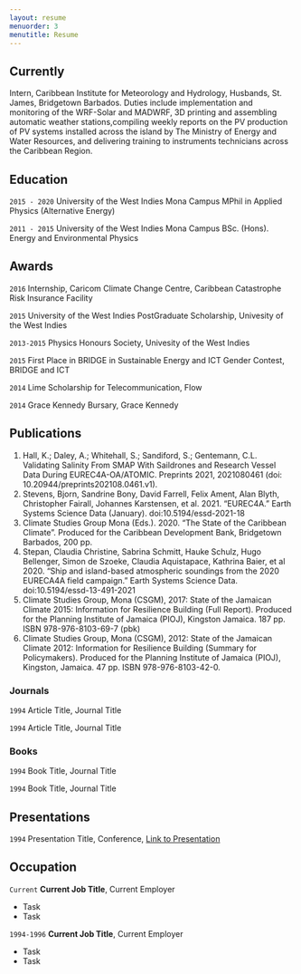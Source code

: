 ```yaml
---
layout: resume
menuorder: 3
menutitle: Resume
---
```

## Currently

Intern, Caribbean Institute for Meteorology and Hydrology, Husbands, St. James,
Bridgetown Barbados. Duties include implementation and monitoring of the WRF-Solar and
MADWRF, 3D printing and assembling automatic weather stations,compiling weekly reports 
on the PV production of PV systems installed across the island by The Ministry of Energy 
and Water Resources, and delivering training to instruments technicians across the 
Caribbean Region.


## Education

`2015 - 2020`
University of the West Indies Mona Campus
MPhil in Applied Physics (Alternative Energy)


`2011 - 2015`
University of the West Indies Mona Campus
BSc. (Hons). Energy and Environmental Physics 

## Awards

`2016`
Internship, Caricom Climate Change Centre, Caribbean Catastrophe Risk Insurance Facility

`2015`
University of the West Indies PostGraduate Scholarship, Univesity of the West Indies

`2013-2015`
Physics Honours Society, Univesity of the West Indies

`2015`
First Place in BRIDGE in Sustainable Energy and ICT Gender Contest, BRIDGE and ICT

`2014`
Lime Scholarship for Telecommunication, Flow

`2014`
Grace Kennedy Bursary, Grace Kennedy

## Publications
1. Hall, K.; Daley, A.; Whitehall, S.; Sandiford, S.; Gentemann, C.L. Validating Salinity From SMAP With Saildrones and Research Vessel Data During EUREC4A-OA/ATOMIC. Preprints 2021, 2021080461 (doi: 10.20944/preprints202108.0461.v1).
2. Stevens, Bjorn, Sandrine Bony, David Farrell, Felix Ament, Alan Blyth, Christopher Fairall, Johannes Karstensen, et al. 2021. “EUREC4A.” Earth Systems Science Data (January). doi:10.5194/essd-2021-18
3. Climate Studies Group Mona (Eds.). 2020. “The State of the Caribbean  Climate”. Produced for the Caribbean Development Bank, Bridgetown Barbados, 200 pp.
4. Stepan, Claudia Christine,  Sabrina Schmitt, Hauke Schulz, Hugo Bellenger, Simon de Szoeke, Claudia Aquistapace, Kathrina Baier, et al 2020. “Ship and island-based atmospheric soundings from the 2020 EURECA4A field campaign.” Earth Systems Science Data. doi:10.5194/essd-13-491-2021
5. Climate Studies Group, Mona (CSGM), 2017: State of the Jamaican Climate 2015: Information for Resilience Building (Full Report). Produced for the Planning Institute of Jamaica (PIOJ), Kingston Jamaica. 187 pp. ISBN 978-976-8103-69-7 (pbk)
6. Climate Studies Group, Mona (CSGM), 2012: State of the Jamaican Climate 2012: Information for Resilience Building (Summary for Policymakers). Produced for the Planning Institute of Jamaica (PIOJ), Kingston, Jamaica. 47 pp. ISBN 978-976-8103-42-0.
<!-- A list is also available [online](https://scholar.google.co.uk/citations?user=LTOTl0YAAAAJ) -->

### Journals

`1994`
Article Title, Journal Title

`1994`
Article Title, Journal Title

### Books

`1994`
Book Title, Journal Title

`1994`
Book Title, Journal Title


## Presentations

`1994`
Presentation Title, Conference, <a href="https://MyWebsite.tld/presentation1">Link to Presentation</a>


## Occupation

`Current`
__Current Job Title__, Current Employer 

- Task
- Task

`1994-1996`
__Current Job Title__, Current Employer 

- Task
- Task



<!-- ### Footer

Last updated: May 2013 -->



